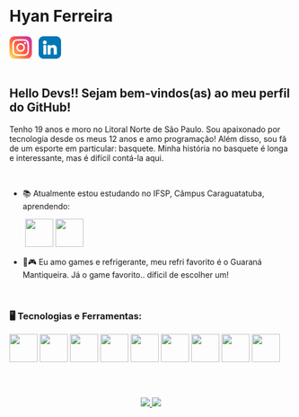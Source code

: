 </br>

# Hyan Ferreira

<div display="inline-blick">
<a href="https://instagram.com/hyanferreira27?igshid=MzMyNGUyNmU2YQ=="><img src="./instagram.png" alt="instagram" width="40"></a>‎ ‎ ‎ <a href="https://www.linkedin.com/in/hyan-ferreira-926b30225/"><img src="./linkedin.png" alt="linkedin" width="40"></a>
</div>

</br>

## Hello Devs!! Sejam bem-vindos(as) ao meu perfil do GitHub!
Tenho 19 anos e moro no Litoral Norte de São Paulo. Sou apaixonado por tecnologia desde os meus 12 anos e amo programação! Além disso, sou fã de um esporte em particular: basquete. Minha história no basquete é longa e interessante, mas é difícil contá-la aqui.

</br>

- 📚 Atualmente estou estudando no IFSP, Câmpus Caraguatatuba, aprendendo:

‎ ‎‎ ‎ ‎ ‎ ‎ ‎ <img src="https://cdn.jsdelivr.net/gh/devicons/devicon/icons/react/react-original.svg"  width="50px" height="50px"/> <img src="https://cdn.jsdelivr.net/gh/devicons/devicon/icons/nodejs/nodejs-original.svg" width="50px" height="50px"/>

- 🥤🎮 Eu amo games e refrigerante, meu refri favorito é o Guaraná Mantiqueira. Já o game favorito.. díficil de escolher um!

</br>

### 🖥️ Tecnologias e Ferramentas: 
<img src="https://cdn.jsdelivr.net/gh/devicons/devicon/icons/html5/html5-original.svg" width="50px" height="50px"/> <img src="https://cdn.jsdelivr.net/gh/devicons/devicon/icons/css3/css3-original.svg"  width="50px" height="50px"/> <img src="https://cdn.jsdelivr.net/gh/devicons/devicon/icons/python/python-original.svg"  width="50px" height="50px"/> <img src="https://cdn.jsdelivr.net/gh/devicons/devicon/icons/javascript/javascript-original.svg" width="50px" height="50px"/> <img src="https://cdn.jsdelivr.net/gh/devicons/devicon/icons/mysql/mysql-plain.svg"  width="50px" height="50px"/> <img src="https://cdn.jsdelivr.net/gh/devicons/devicon/icons/figma/figma-original.svg"  width="50px" height="50px"/> <img src="https://cdn.jsdelivr.net/gh/devicons/devicon/icons/canva/canva-original.svg"  width="50px" height="50px"/> <img src="https://cdn.jsdelivr.net/gh/devicons/devicon/icons/github/github-original.svg"  width="50px" height="50px"/> <img src="https://cdn.jsdelivr.net/gh/devicons/devicon/icons/git/git-original.svg"  width="50px" height="50px"/>

</br>

##
<div align="center">
    <a href="https://github.com/HyanFerreira">
    <img loading="lazy" height="180em" src="https://github-readme-stats.vercel.app/api/top-langs/?username=HyanFerreira&layout=compact&langs_count=7&theme=dracula"/>
    
<img loading="lazy" height="180em" src="https://github-readme-stats.vercel.app/api?username=HyanFerreira&show_icons=true&theme=dracula&include_all_commits=true&count_private=true"/>
</div>
